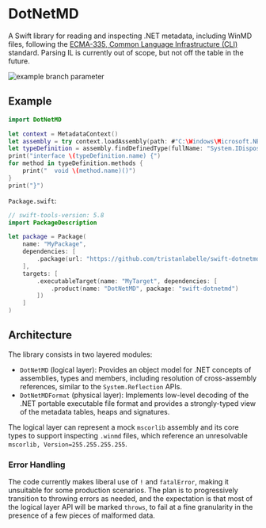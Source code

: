 # DotNetMD

A Swift library for reading and inspecting .NET metadata, including WinMD files, following the [ECMA-335, Common Language Infrastructure (CLI)](https://www.ecma-international.org/publications-and-standards/standards/ecma-335/) standard. Parsing IL is currently out of scope, but not off the table in the future.

![example branch parameter](https://github.com/tristanlabelle/swift-dotnetmd/actions/workflows/build-and-test.yml/badge.svg?branch=main)

## Example

```swift
import DotNetMD

let context = MetadataContext()
let assembly = try context.loadAssembly(path: #"C:\Windows\Microsoft.NET\Framework64\v4.0.30319\mscorlib.dll"#)
let typeDefinition = assembly.findDefinedType(fullName: "System.IDisposable")!
print("interface \(typeDefinition.name) {")
for method in typeDefinition.methods {
    print("  void \(method.name)()")
}
print("}")
```

`Package.swift`:

```swift
// swift-tools-version: 5.8
import PackageDescription

let package = Package(
    name: "MyPackage",
    dependencies: [
        .package(url: "https://github.com/tristanlabelle/swift-dotnetmd", branch: "main")
    ],
    targets: [
        .executableTarget(name: "MyTarget", dependencies: [
            .product(name: "DotNetMD", package: "swift-dotnetmd")
        ])
    ]
)
```

## Architecture

The library consists in two layered modules:

- `DotNetMD` (logical layer): Provides an object model for .NET concepts of assemblies, types and members, including resolution of cross-assembly references, similar to the `System.Reflection` APIs.
- `DotNetMDFormat` (physical layer): Implements low-level decoding of the .NET portable executable file format and provides a strongly-typed view of the metadata tables, heaps and signatures.

The logical layer can represent a mock `mscorlib` assembly and its core types to support inspecting `.winmd` files, which reference an unresolvable `mscorlib, Version=255.255.255.255`.

### Error Handling

The code currently makes liberal use of `!` and `fatalError`, making it unsuitable for some production scenarios. The plan is to progressively transition to throwing errors as needed, and the expectation is that most of the logical layer API will be marked `throws`, to fail at a fine granularity in the presence of a few pieces of malformed data.
